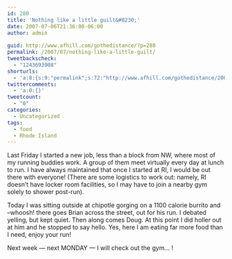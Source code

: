```yaml
---
id: 280
title: 'Nothing like a little guilt&#8230;'
date: 2007-07-06T21:36:00-06:00
author: admin
  
guid: http://www.afhill.com/gothedistance/?p=280
permalink: /2007/07/nothing-like-a-little-guilt/
tweetbackscheck:
  - "1243693908"
shorturls:
  - 'a:8:{s:9:"permalink";s:72:"http://www.afhill.com/gothedistance/2007/07/nothing-like-a-little-guilt/";s:7:"tinyurl";s:25:"http://tinyurl.com/dh8aw8";s:4:"isgd";s:17:"http://is.gd/hfC7";s:5:"bitly";s:18:"http://bit.ly/57GB";s:5:"snipr";s:22:"http://snipr.com/aqvj7";s:5:"snurl";s:22:"http://snurl.com/aqvj7";s:7:"snipurl";s:24:"http://snipurl.com/aqvj7";s:4:"trim";s:17:"http://tr.im/crb4";}'
twittercomments:
  - 'a:0:{}'
tweetcount:
  - "0"
categories:
  - Uncategorized
tags:
  - food
  - Rhode Island
---
```

Last Friday I started a new job, less than a block from NW, where most of my running buddies work. A group of them meet virtually every day at lunch to run. I have always maintained that once I started at RI, I would be out there with everyone! (There are some logistics to work out: namely, RI doesn&#8217;t have locker room facilities, so I may have to join a nearby gym solely to shower post-run). 

Today I was sitting outside at chipotle gorging on a 1100 calorie burrito and &#8211;whoosh! there goes Brian across the street, out for his run. I debated yelling, but kept quiet. Then along comes Doug. At this point I did holler out at him and he stopped to say hello. Yes, here I am eating far more food than I need, enjoy your run!

Next week &#8212; next MONDAY &#8212; I will check out the gym&#8230; !